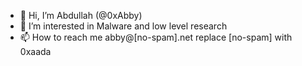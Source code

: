 - 👋 Hi, I’m Abdullah (@0xAbby)
- 👀 I’m interested in Malware and low level research
- 📫 How to reach me abby@[no-spam].net replace [no-spam] with 0xaada

